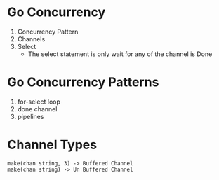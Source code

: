 # Go Concurrency

1. Concurrency Pattern
2. Channels
3. Select   
    - The select statement is only wait for any of the channel is Done


# Go Concurrency Patterns

1. for-select loop
2. done channel
3. pipelines



# Channel Types
    make(chan string, 3) -> Buffered Channel 
    make(chan string) -> Un Buffered Channel 